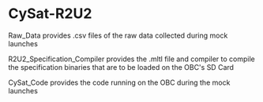 # CySat-R2U2

Raw_Data provides .csv files of the raw data collected during mock launches

R2U2_Specification_Compiler provides the .mltl file and compiler to compile the specification binaries that are to be loaded on the OBC's SD Card

CySat_Code provides the code running on the OBC during the mock launches
